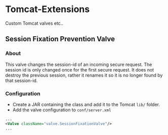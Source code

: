 # Tomcat-Extensions

Custom Tomcat valves etc..


## Session Fixation Prevention Valve
### About
This valve changes the session-id of an incoming secure request. The session id is only changed once for the first secure request. It does not destroy the previous session, rather it renames it so it is no longer found by that session-id.
### Configuration
- Create a JAR containing the class and add it to the Tomcat `lib/` folder.
- Add the valve configuration to `conf/server.xml`

```xml
...
<Valve className="valve.SessionFixationValve"/>
...
```
